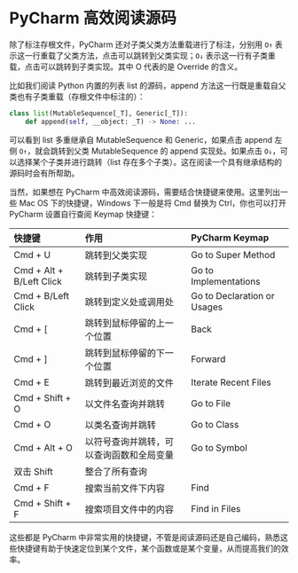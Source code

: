 # PyCharm 高效阅读源码

除了标注存根文件，PyCharm 还对子类父类方法重载进行了标注，分别用 `O↑` 表示这一行重载了父类方法，点击可以跳转到父类实现；`O↓` 表示这一行有子类重载，点击可以跳转到子类实现。其中 O 代表的是 Override 的含义。

比如我们阅读 Python 内置的列表 list 的源码，append 方法这一行既是重载自父类也有子类重载（存根文件中标注的）：

```python
class list(MutableSequence[_T], Generic[_T]):
    def append(self, __object: _T) -> None: ...
```

可以看到 list 多重继承自 MutableSequence 和 Generic，如果点击 append 左侧 `O↑`，就会跳转到父类 MutableSequence 的 append 实现处。如果点击 `O↓`，可以选择某个子类并进行跳转（list 存在多个子类）。这在阅读一个具有继承结构的源码时会有所帮助。

当然，如果想在 PyCharm 中高效阅读源码，需要结合快捷键来使用。这里列出一些 Mac OS 下的快捷键，Windows 下一般是将 Cmd 替换为 Ctrl，你也可以打开 PyCharm 设置自行查阅 Keymap 快捷键：

| 快捷键 | 作用 | PyCharm Keymap |
| :--- | :--- | :--- |
| Cmd + U | 跳转到父类实现 | Go to Super Method |
| Cmd + Alt + B/Left Click | 跳转到子类实现 | Go to Implementations |
| Cmd + B/Left Click | 跳转到定义处或调用处 | Go to Declaration or Usages |
| Cmd + \[ | 跳转到鼠标停留的上一个位置 | Back |
| Cmd + \] | 跳转到鼠标停留的下一个位置 | Forward |
| Cmd + E | 跳转到最近浏览的文件 | Iterate Recent Files |
| Cmd + Shift + O | 以文件名查询并跳转 | Go to File |
| Cmd + O | 以类名查询并跳转 | Go to Class |
| Cmd + Alt + O | 以符号查询并跳转，可以查询函数和全局变量 | Go to Symbol |
| 双击 Shift | 整合了所有查询 |  |
| Cmd + F | 搜索当前文件下内容 | Find |
| Cmd + Shift + F | 搜索项目文件中的内容 | Find in Files |

这些都是 PyCharm 中非常实用的快捷键，不管是阅读源码还是自己编码，熟悉这些快捷键有助于快速定位到某个文件，某个函数或是某个变量，从而提高我们的效率。

